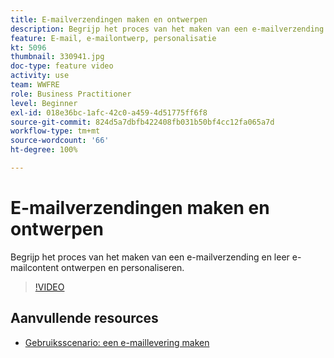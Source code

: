 ```yaml
---
title: E-mailverzendingen maken en ontwerpen
description: Begrijp het proces van het maken van een e-mailverzending en leer e-mailcontent ontwerpen en personaliseren.
feature: E-mail, e-mailontwerp, personalisatie
kt: 5096
thumbnail: 330941.jpg
doc-type: feature video
activity: use
team: WWFRE
role: Business Practitioner
level: Beginner
exl-id: 018e36bc-1afc-42c0-a459-4d51775ff6f8
source-git-commit: 824d5a7dbfb422408fb031b50bf4cc12fa065a7d
workflow-type: tm+mt
source-wordcount: '66'
ht-degree: 100%

---
```


# E-mailverzendingen maken en ontwerpen

Begrijp het proces van het maken van een e-mailverzending en leer e-mailcontent ontwerpen en personaliseren.

>[!VIDEO](https://video.tv.adobe.com/v/330941?quality=12)

## Aanvullende resources

* [Gebruiksscenario: een e-maillevering maken](https://experienceleague.adobe.com/docs/campaign-classic/using/designing-content/editing-html-content/use-case--creating-an-email-delivery.html?lang=nl#designing-content)
